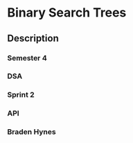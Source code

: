 # Binary Search Trees

## Description

### Semester 4

### DSA

### Sprint 2

### API

### Braden Hynes
